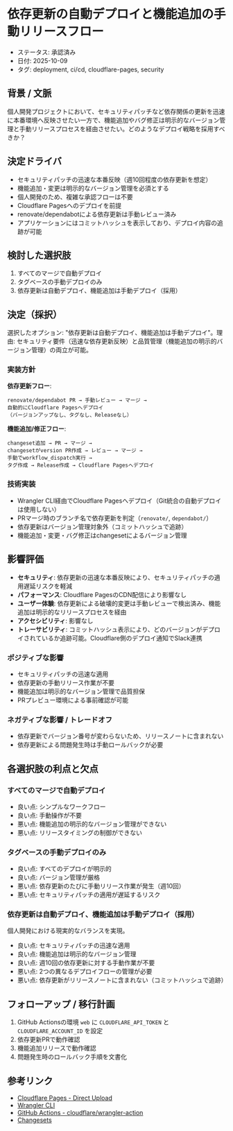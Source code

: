 # 依存更新の自動デプロイと機能追加の手動リリースフロー

- ステータス: 承認済み
- 日付: 2025-10-09
- タグ: deployment, ci/cd, cloudflare-pages, security

## 背景 / 文脈

個人開発プロジェクトにおいて、セキュリティパッチなど依存関係の更新を迅速に本番環境へ反映させたい一方で、機能追加やバグ修正は明示的なバージョン管理と手動リリースプロセスを経由させたい。どのようなデプロイ戦略を採用すべきか？

## 決定ドライバ

- セキュリティパッチの迅速な本番反映（週10回程度の依存更新を想定）
- 機能追加・変更は明示的なバージョン管理を必須とする
- 個人開発のため、複雑な承認フローは不要
- Cloudflare Pagesへのデプロイを前提
- renovate/dependabotによる依存更新は手動レビュー済み
- アプリケーションにはコミットハッシュを表示しており、デプロイ内容の追跡が可能

## 検討した選択肢

1. すべてのマージで自動デプロイ
2. タグベースの手動デプロイのみ
3. 依存更新は自動デプロイ、機能追加は手動デプロイ（採用）

## 決定（採択）

選択したオプション: "依存更新は自動デプロイ、機能追加は手動デプロイ"。理由: セキュリティ要件（迅速な依存更新反映）と品質管理（機能追加の明示的バージョン管理）の両立が可能。

### 実装方針

**依存更新フロー**:
```
renovate/dependabot PR → 手動レビュー → マージ →
自動的にCloudflare Pagesへデプロイ
（バージョンアップなし、タグなし、Releaseなし）
```

**機能追加/修正フロー**:
```
changeset追加 → PR → マージ →
changesetがversion PR作成 → レビュー → マージ →
手動でworkflow_dispatch実行 →
タグ作成 → Release作成 → Cloudflare Pagesへデプロイ
```

### 技術実装

- Wrangler CLI経由でCloudflare Pagesへデプロイ（Git統合の自動デプロイは使用しない）
- PRマージ時のブランチ名で依存更新を判定（`renovate/`, `dependabot/`）
- 依存更新はバージョン管理対象外（コミットハッシュで追跡）
- 機能追加・変更・バグ修正はchangesetによるバージョン管理

## 影響評価

- **セキュリティ**: 依存更新の迅速な本番反映により、セキュリティパッチの適用遅延リスクを軽減
- **パフォーマンス**: Cloudflare PagesのCDN配信により影響なし
- **ユーザー体験**: 依存更新による破壊的変更は手動レビューで検出済み、機能追加は明示的なリリースプロセスを経由
- **アクセシビリティ**: 影響なし
- **トレーサビリティ**: コミットハッシュ表示により、どのバージョンがデプロイされているか追跡可能。Cloudflare側のデプロイ通知でSlack連携

### ポジティブな影響

- セキュリティパッチの迅速な適用
- 依存更新の手動リリース作業が不要
- 機能追加は明示的なバージョン管理で品質担保
- PRプレビュー環境による事前確認が可能

### ネガティブな影響 / トレードオフ

- 依存更新でバージョン番号が変わらないため、リリースノートに含まれない
- 依存更新による問題発生時は手動ロールバックが必要

## 各選択肢の利点と欠点

### すべてのマージで自動デプロイ

- 良い点: シンプルなワークフロー
- 良い点: 手動操作が不要
- 悪い点: 機能追加の明示的なバージョン管理ができない
- 悪い点: リリースタイミングの制御ができない

### タグベースの手動デプロイのみ

- 良い点: すべてのデプロイが明示的
- 良い点: バージョン管理が厳格
- 悪い点: 依存更新のたびに手動リリース作業が発生（週10回）
- 悪い点: セキュリティパッチの適用が遅延するリスク

### 依存更新は自動デプロイ、機能追加は手動デプロイ（採用）

個人開発における現実的なバランスを実現。

- 良い点: セキュリティパッチの迅速な適用
- 良い点: 機能追加は明示的なバージョン管理
- 良い点: 週10回の依存更新に対する手動作業が不要
- 悪い点: 2つの異なるデプロイフローの管理が必要
- 悪い点: 依存更新がリリースノートに含まれない（コミットハッシュで追跡）

## フォローアップ / 移行計画

1. GitHub Actionsの環境 `web` に `CLOUDFLARE_API_TOKEN` と `CLOUDFLARE_ACCOUNT_ID` を設定
2. 依存更新PRで動作確認
3. 機能追加リリースで動作確認
4. 問題発生時のロールバック手順を文書化

## 参考リンク

- [Cloudflare Pages - Direct Upload](https://developers.cloudflare.com/pages/platform/direct-upload/)
- [Wrangler CLI](https://developers.cloudflare.com/workers/wrangler/)
- [GitHub Actions - cloudflare/wrangler-action](https://github.com/cloudflare/wrangler-action)
- [Changesets](https://github.com/changesets/changesets)